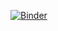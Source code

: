 [![Binder](https://mybinder.org/badge.svg)](https://mybinder.org/v2/gh/renatoac/jupyternotebooks/master)
